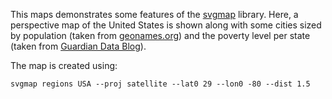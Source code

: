 This maps demonstrates some features of the <a href="http://github.com/svgmap">svgmap</a> library. Here, a perspective map of the United States is shown along with some cities sized by population (taken from [geonames.org](http://download.geonames.org/export/dump/)) and the poverty level per state (taken from [Guardian Data Blog](http://www.guardian.co.uk/news/datablog/interactive/2011/sep/15/us-poverty-mapped)).

The map is created using:

    svgmap regions USA --proj satellite --lat0 29 --lon0 -80 --dist 1.5